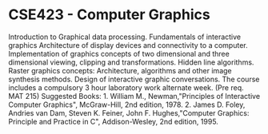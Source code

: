 # CSE423 -  Computer Graphics

Introduction to Graphical data processing. Fundamentals of interactive graphics Architecture of display devices and connectivity to a computer. Implementation of graphics concepts of two dimensional and three dimensional viewing, clipping and transformations. Hidden line algorithms. Raster graphics concepts: Architecture, algorithms and other image synthesis methods. Design of interactive graphic conversations. The course includes a compulsory 3 hour laboratory work alternate week. (Pre req. MAT 215) Suggested Books: 1. William M., Newman,"Principles of Interactive Computer Graphics", McGraw-Hill, 2nd edition, 1978. 2. James D. Foley, Andries van Dam, Steven K. Feiner, John F. Hughes,"Computer Graphics: Principle and Practice in C", Addison-Wesley, 2nd edition, 1995.




 
